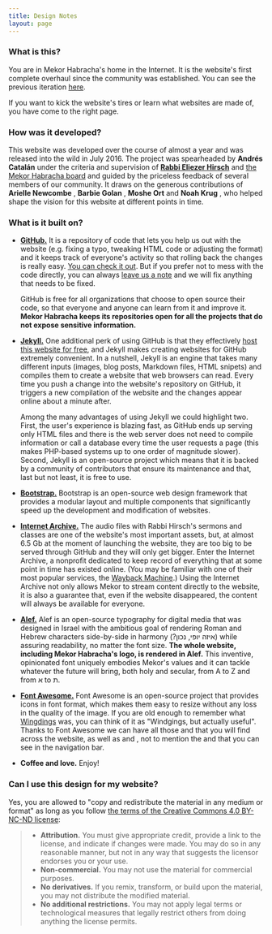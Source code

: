 ```yaml
---
title: Design Notes
layout: page
---
```


### What is this?

You are in Mekor Habracha's home in the Internet. It is the website's first complete overhaul since the community was established. You can see the previous iteration [here](http://mekorhabracha.org/old/www.ccshul.com/index.html).

If you want to kick the website's tires or learn what websites are made of, you have come to the right page.

### How was it developed?

This website was developed over the course of almost a year and was released into the wild in July 2016. The project was spearheaded by **Andrés Catalán** [<i class="fa fa-linkedin-square" aria-hidden="true"></i>](https://www.linkedin.com/in/catalandres) [<i class="fa fa-twitter" aria-hidden="true"></i>](https://twitter.com/catalandres) under the criteria and supervision of **[Rabbi Eliezer Hirsch](http://mekorhabracha.org/about/our-rabbi.html)** and [the Mekor Habracha board](http://mekorhabracha.org/about/our-leadership.html) and guided by the priceless feedback of several members of our community. It draws on the generous contributions of **Arielle Newcombe** [<i class="fa fa-linkedin-square" aria-hidden="true"></i>](https://www.linkedin.com/in/arielle-newcombe-893bb119), **Barbie Golan** [<i class="fa fa-linkedin-square" aria-hidden="true"></i>](https://www.linkedin.com/in/barbie-golan-62a60915), **Moshe Ort** and **Noah Krug** [<i class="fa fa-linkedin-square" aria-hidden="true"></i>](https://www.linkedin.com/in/arkideas), who helped shape the vision for this website at different points in time.

### What is it built on?

- **[GitHub.](https://github.com/)** It is a repository of code that lets you help us out with the website (e.g. fixing a typo, tweaking HTML code or adjusting the format) and it keeps track of everyone's activity so that rolling back the changes is really easy. [You can check it out](https://github.com/mekorhabracha/mekorhabracha.github.io). But if you prefer not to mess with the code directly, you can always [leave us a note](https://github.com/mekorhabracha/mekorhabracha.github.io/issues/new) and we will fix anything that needs to be fixed. 

    GitHub is free for all organizations that choose to open source their code, so that everyone and anyone can learn from it and improve it. **Mekor Habracha keeps its repositories open for all the projects that do not expose sensitive information.**

- **[Jekyll.](https://jekyllrb.com/)** One additional perk of using GitHub is that they effectively [host this website for free](https://pages.github.com/), and Jekyll makes creating websites for GitHub extremely convenient. In a nutshell, Jekyll is an engine that takes many different inputs (images, blog posts, Markdown files, HTML snipets) and compiles them to create a website that web browsers can read. Every time you push a change into the website's repository on GitHub, it triggers a new compilation of the website and the changes appear online about a minute after.

    Among the many advantages of using Jekyll we could highlight two. First, the user's experience is blazing fast, as GitHub ends up serving only HTML files and there is the web server does not need to compile information or call a database every time the user requests a page (this makes PHP-based systems up to one order of magnitude slower). Second, Jekyll is an open-source project which means that it is backed by a community of contributors that ensure its maintenance and that, last but not least, it is free to use.

- **[Bootstrap.](http://getbootstrap.com/)** Bootstrap is an open-source web design framework that provides a modular layout and multiple components that significantly speed up the development and modification of websites.

- **[Internet Archive.](https://archive.org/)** The audio files with Rabbi Hirsch's sermons and classes are one of the website's most important assets, but, at almost 6.5 Gb at the moment of launching the website, they are too big to be served through GitHub and they will only get bigger. Enter the Internet Archive, a nonprofit dedicated to keep record of everything that at some point in time has existed online. (You may be familiar with one of their most popular services, the [Wayback Machine](https://archive.org/web/).) Using the Internet Archive not only allows Mekor to stream content directly to the website, it is also a guarantee that, even if the website disappeared, the content will always be available for everyone.

- **[Alef.](http://alef.hagilda.com/)** Alef is an open-source typography for digital media that was designed in Israel with the ambitious goal of rendering Roman and Hebrew characters side-by-side in harmony (איזה יופי‫, נכון?‬) while assuring readability, no matter the font size. **The whole website, including Mekor Habracha's logo, is rendered in Alef.** This inventive, opinionated font uniquely embodies Mekor's values and it can tackle whatever the future will bring, both holy and secular, from A to Z and from א to ת.

- **[Font Awesome.](http://fontawesome.io/)** Font Awesome is an open-source project that provides icons in font format, which makes them easy to resize without any loss in the quality of the image. If you are old enough to remember what [Wingdings](https://en.wikipedia.org/wiki/Wingdings) was, you can think of it as "Windgings, but actually useful". Thanks to Font Awesome we can have all those <i class="fa fa-map-marker" aria-hidden="true"></i> and <i class="fa fa-phone" aria-hidden="true"></i> that you will find across the website, as well as <i class="fa fa-cutlery" aria-hidden="true"></i> and <i class="fa fa-certificate" aria-hidden="true"></i>, not to mention the <i class="fa fa-facebook-square" aria-hidden="true"></i> and <i class="fa fa-youtube-play" aria-hidden="true"></i> that you can see in the navigation bar.

- **Coffee and love.** Enjoy!

### Can I use this design for my website?

Yes, you are allowed to "copy and redistribute the material in any medium or format" as long as you follow [the terms of the Creative Commons 4.0 BY-NC-ND license](https://creativecommons.org/licenses/by-nc-nd/4.0/):

> - **Attribution.** You must give appropriate credit, provide a link to the license, and indicate if changes were made. You may do so in any reasonable manner, but not in any way that suggests the licensor endorses you or your use.
> - **Non-commercial.** You may not use the material for commercial purposes.
> - **No derivatives.** If you remix, transform, or build upon the material, you may not distribute the modified material.
> - **No additional restrictions.** You may not apply legal terms or technological measures that legally restrict others from doing anything the license permits.



